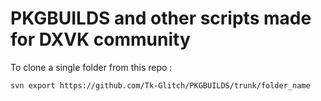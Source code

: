 # PKGBUILDS and other scripts made for DXVK community

To clone a single folder from this repo :
```
svn export https://github.com/Tk-Glitch/PKGBUILDS/trunk/folder_name
```
